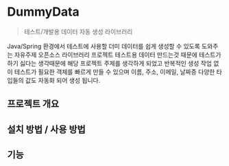# DummyData

> 테스트/개발용 데이터 자동 생성 라이브러리

Java/Spring 환경에서 테스트에 사용할 더미 데이터를 쉽게 생성할 수 있도록 도와주는 자유주제 오픈소스 라이브러리 프로젝트 테스트용 데이터 만드는것 때문에 테스트가 하기 싫다는 생각때문에 해당 프로젝트 주제를 생각하게 되었고 반복적인 생성 작업 없이 테스트가 필요한 객체를 빠르게 만들 수 있으며 이름, 주소, 이메일, 날짜증 다양한 타입들의 값도 자동화 되어 생성 됩니다.



## 프로젝트 개요


##  설치 방법 / 사용 방법


## 기능
